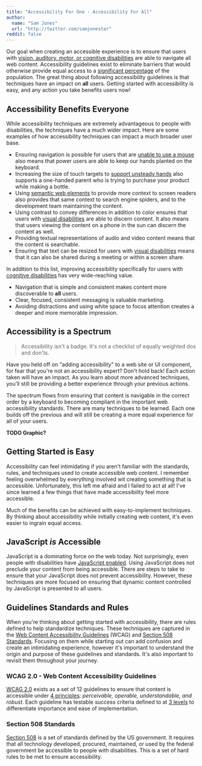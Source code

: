 ```yaml
---
title: "Accessibility For One - Accessibility For All"
author:
  name: "Sam Jones"
  url: "http://twitter.com/samjonester"
reddit: false
---
```


Our goal when creating an accessible experience is to ensure that users with [vision, auditory, motor, or cognitive disabilities][disabilities] are able to navigate all web content. Accessibility guidelines exist to eliminate barriers that would otherwise provide equal access to a [significant percentage][ada-census] of the population. The great thing about following accessibility guidelines is that techniques have an impact on **all** users. Getting started with accessibility is easy, and any action you take benefits users now!

## Accessibility Benefits Everyone

While accessibility techniques are extremely advantageous to people with disabilities, the techniques have a much wider impact. Here are some examples of how accessibility techniques can impact a much broader user base.

- Ensuring navigation is possible for users that are [unable to use a mouse][keyboard-accessibility] also means that power users are able to keep our hands planted on the keyboard.
- Increasing the size of touch targets to [support unsteady hands][motor-accessibility] also supports a one-handed parent who is trying to purchase your product while making a bottle.
- Using [semantic web elements][semantic-accessibility] to provide more context to screen readers also provides that same context to search engine spiders, and to the development team maintaining the content.
- Using contrast to convey differences in addition to color ensures that users with [visual disabilities][visual-accessibility] are able to discern content. It also means that users viewing the content on a phone in the sun can discern the content as well.
- Providing textual representations of audio and video content means that the content is searchable.
- Ensuring that text can be resized for users with [visual disabilities][visual-accessibility] means that it can also be shared during a meeting or within a screen share.

In addition to this list, improving accessibility specifically for users with [cognitive disabilities][cognitive-accessibility] has very wide-reaching value.
- Navigation that is simple and consistent makes content more discoverable to **all** users.
- Clear, focused, consistent messaging is valuable marketing.
- Avoiding distractions and using white space to focus attention creates a deeper and more memorable impression.

## Accessibility is a Spectrum

> Accessibility isn't a badge. It's not a checklist of equally weighted dos and don'ts.

Have you held off on "adding accessibility" to a web site or UI component, for fear that you're not an accessibility expert? Don't hold back! Each action taken will have an impact. As you learn about more advanced techniques, you'll still be providing a better experience through your previous actions.

The spectrum flows from ensuring that content is navigable in the correct order by a keyboard to becoming compliant in the important web accessibility standards. There are many techniques to be learned. Each one builds off the previous and will still be creating a more equal experience for all of your users.

**TODO Graphic?**

## Getting Started is Easy

Accessibility can feel intimidating if you aren't familiar with the standards, rules, and techniques used to create accessible web content. I remember feeling overwhelmed by everything involved wit creating something that is accessible. Unfortunately, this left me afraid and I failed to act at all! I've since learned a few things that have made accessibility feel more accessible.

Much of the benefits can be achieved with easy-to-implement techniques. By thinking about accessibility while initially creating web content, it's even easier to ingrain equal access.

## JavaScript *is* Accessible

JavaScript is a dominating force on the web today. Not surprisingly, even people with disabilities have [JavaScript enabled][javascript-accessibility]. Using JavaScript does not preclude your content from being accessible. There are steps to take to ensure that your JavaScript does not prevent accessibility. However, these techniques are more focused on ensuring that dynamic content controlled by JavaScript is presented to all users.

## Guidelines Standards and Rules

When you're thinking about getting started with accessibility, there are rules defined to help standardize techniques. These techniques are captured in the [Web Content Accessibility Guidelines][wcag] (WCAG) and [Section 508 Standards][section-508]. Focusing on them while starting out can add confusion and create an intimidating experience, however it's important to understand the origin and purpose of these guidelines and standards. It's also important to revisit them throughout your journey.

### WCAG 2.0 - Web Content Accessibility Guidelines
[WCAG 2.0][wcag] exists as a set of 12 guidelines to ensure that content is accessible under [4 principles][wcag-principles]: *perceivable, operable, understandable, and robust*. Each guideline has testable success criteria defined to at [3 levels][wcag-levels] to differentiate importance and ease of implementation.

### Section 508 Standards
[Section 508][section-508] is a set of standards defined by the US government. It requires that all technology developed, procured, maintained, or used by the federal government be accessible to people with disabilities. This is a set of hard rules to be met to ensure accessibility.

[disabilities]: http://webaim.org/intro/#people
[ada-census]: https://www.census.gov/newsroom/facts-for-features/2015/cb15-ff10.html
[keyboard-accessibility]: http://webaim.org/techniques/keyboard/
[motor-accessibility]: http://webaim.org/articles/motor/
[semantic-accessibility]: http://webaim.org/techniques/semanticstructure/
[visual-accessibility]: http://webaim.org/articles/visual/
[cognitive-accessibility]: http://webaim.org/articles/cognitive/
[javascript-accessibility]: http://webaim.org/techniques/javascript/#reliance
[wcag]: https://www.w3.org/WAI/intro/wcag
[wcag-levels]: https://www.w3.org/TR/UNDERSTANDING-WCAG20/conformance.html#uc-levels-head
[wcag-principles]: https://www.w3.org/TR/UNDERSTANDING-WCAG20/intro.html#introduction-fourprincs-head
[section-508]: https://www.section508.gov/summary-section508-standards
